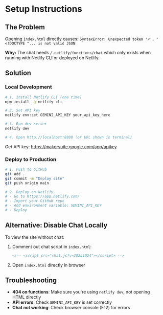 # Setup Instructions

## The Problem

Opening `index.html` directly causes: `SyntaxError: Unexpected token '<', "<!DOCTYPE "... is not valid JSON`

**Why:** The chat needs `/.netlify/functions/chat` which only exists when running with Netlify CLI or deployed on Netlify.

## Solution

### Local Development

```bash
# 1. Install Netlify CLI (one time)
npm install -g netlify-cli

# 2. Set API key
netlify env:set GEMINI_API_KEY your_api_key_here

# 3. Run dev server
netlify dev

# 4. Open http://localhost:8888 (or URL shown in terminal)
```

Get API key: https://makersuite.google.com/app/apikey

### Deploy to Production

```bash
# 1. Push to GitHub
git add .
git commit -m "Deploy site"
git push origin main

# 2. Deploy on Netlify
# - Go to https://app.netlify.com/
# - Import your GitHub repo
# - Add environment variable: GEMINI_API_KEY
# - Deploy
```

## Alternative: Disable Chat Locally

To view the site without chat:

1. Comment out chat script in `index.html`:
   ```html
   <!-- <script src="chat.js?v=20251024"></script> -->
   ```
2. Open `index.html` directly in browser

## Troubleshooting

- **404 on functions**: Make sure you're using `netlify dev`, not opening HTML directly
- **API errors**: Check `GEMINI_API_KEY` is set correctly
- **Chat not working**: Check browser console (F12) for errors
